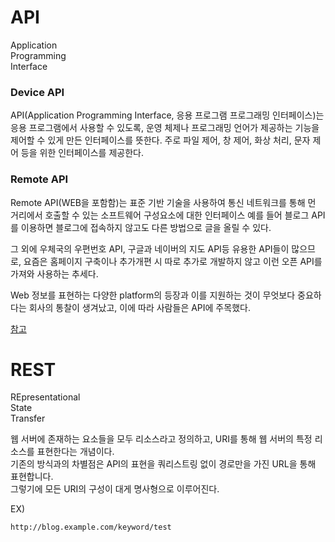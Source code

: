 # API
Application<br>
Programming<br>
Interface

### Device API

API(Application Programming Interface, 응용 프로그램 프로그래밍 인터페이스)는 응용 프로그램에서 사용할 수 있도록, 
운영 체제나 프로그래밍 언어가 제공하는 기능을 제어할 수 있게 만든 인터페이스를 뜻한다.
주로 파일 제어, 창 제어, 화상 처리, 문자 제어 등을 위한 인터페이스를 제공한다.

### Remote API

Remote API(WEB을 포함함)는 표준 기반 기술을 사용하여 통신 네트워크를 통해 먼 거리에서 호출할 수 있는 소프트웨어 구성요소에 대한 인터페이스
예를 들어 블로그 API를 이용하면 블로그에 접속하지 않고도 다른 방법으로 글을 올릴 수 있다. 

그 외에 우체국의 우편번호 API, 구글과 네이버의 지도 API등 유용한 API들이 많으므로, 
요즘은 홈페이지 구축이나 추가개편 시 따로 추가로 개발하지 않고 이런 오픈 API를 가져와 사용하는 추세다.

Web 정보를 표현하는 다양한 platform의 등장과 이를 지원하는 것이 무엇보다 중요하다는 회사의 통찰이 생겨났고,
이에 따라 사람들은 API에 주목했다.

[참고](https://www.redhat.com/ko/topics/api/what-are-application-programming-interfaces)


# REST

REpresentational <br>
State <br>
Transfer <br>

웹 서버에 존재하는 요소들을 모두 리소스라고 정의하고, URI를 통해 웹 서버의 특정 리소스를 표현한다는 개념이다.<br>
기존의 방식과의 차별점은 API의 표현을 쿼리스트링 없이 경로만을 가진 URL을 통해 표현합니다.<br>
그렇기에 모든 URI의 구성이 대게 명사형으로 이루어진다.

EX)
```
http://blog.example.com/keyword/test
```
